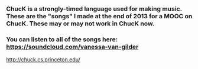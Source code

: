### ChucK is a strongly-timed language used for making music. These are the "songs" I made at the end of 2013 for a MOOC on ChucK. These may or may not work in ChucK now. 

### You can listen to all of the songs here: https://soundcloud.com/vanessa-van-gilder






http://chuck.cs.princeton.edu/
